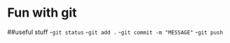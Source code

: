 # Fun with git

##useful stuff
  -`git status`
  -`git add .`
  -`git commit -m "MESSAGE"`
  -`git push`
